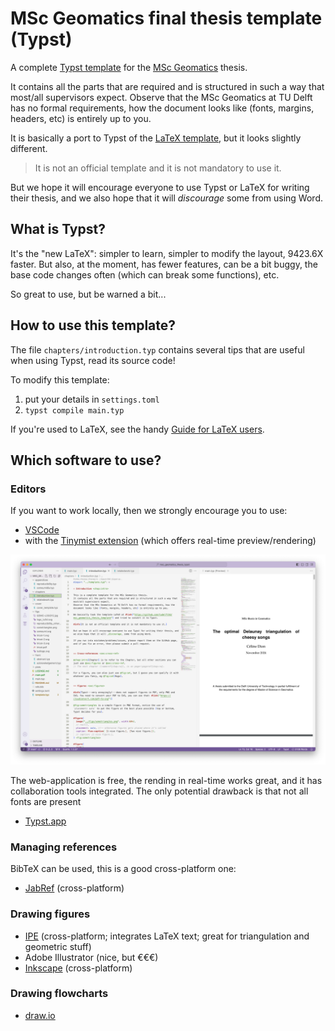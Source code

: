 
# MSc Geomatics final thesis template (Typst)

A complete [Typst template](https://typst.app/) for the [MSc Geomatics](http://geomatics.tudelft.nl) thesis.

It contains all the parts that are required and is structured in such a way that most/all supervisors expect.
Observe that the MSc Geomatics at TU Delft has no formal requirements, how the document looks like (fonts, margins, headers, etc) is entirely up to you. 

It is basically a port to Typst of the [LaTeX template](https://github.com/tudelft3d/msc_geomatics_thesis_template), but it looks slightly different.

> It is not an official template and it is not mandatory to use it.

But we hope it will encourage everyone to use Typst or LaTeX for writing their thesis, and we also hope that it will *discourage* some from using Word.

## What is Typst?

It's the "new LaTeX": simpler to learn, simpler to modify the layout, 9423.6X faster.
But also, at the moment, has fewer features, can be a bit buggy, the base code changes often (which can break some functions), etc. 

So great to use, but be warned a bit...


## How to use this template?

The file `chapters/introduction.typ` contains several tips that are useful when using Typst, read its source code!

To modify this template:

1. put your details in `settings.toml`
2. `typst compile main.typ`

If you're used to LaTeX, see the handy [Guide for LaTeX users](https://typst.app/docs/guides/guide-for-latex-users/).


## Which software to use?

### Editors

If you want to work locally, then we strongly encourage you to use:

* [VSCode](https://code.visualstudio.com/)
* with the [Tinymist extension](https://marketplace.visualstudio.com/items?itemName=myriad-dreamin.tinymist) (which offers real-time preview/rendering)

![](./figs/vscode.png)

The web-application is free, the rending in real-time works great, and it has collaboration tools integrated. The only potential drawback is that not all fonts are present

* [Typst.app](https://typst.app/) 


### Managing references

BibTeX can be used, this is a good cross-platform one:

* [JabRef](http://jabref.sourceforge.net) (cross-platform)


### Drawing figures

* [IPE](http://ipe.otfried.org/) (cross-platform; integrates LaTeX text; great for triangulation and geometric stuff)
* Adobe Illustrator (nice, but €€€)
* [Inkscape](https://inkscape.org/en/) (cross-platform)

### Drawing flowcharts

* [draw.io](https://www.draw.io/)  